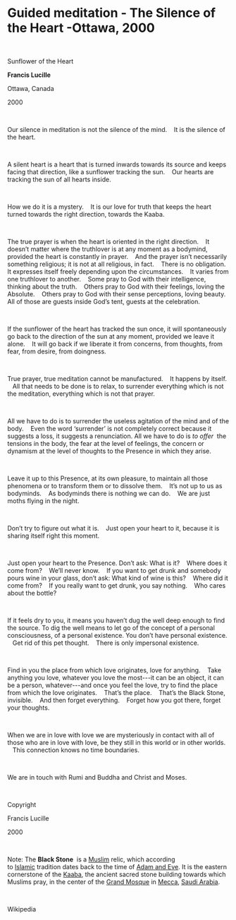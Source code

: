 # Guided meditation - The Silence of the Heart -Ottawa, 2000

&nbsp;

Sunflower of the Heart


**Francis Lucille**

Ottawa, Canada

2000

&nbsp;

Our silence in meditation is not the silence of the mind.
&nbsp;&nbsp;
It is the silence of the heart.

&nbsp;

A silent heart is a heart that is turned inwards towards its source and keeps facing that direction, like a sunflower tracking the sun.
&nbsp;&nbsp;
Our hearts are tracking the sun of all hearts inside.
&nbsp;

&nbsp;

How we do it is a mystery.
&nbsp;&nbsp;
It is our love for truth that keeps the heart turned towards the right direction, towards the Kaaba.
&nbsp;

&nbsp;

The true prayer is when the heart is oriented in the right direction.
&nbsp;&nbsp;
It doesn&rsquo;t matter where the truthlover is at any moment as a bodymind, provided the heart is constantly in prayer.
&nbsp;&nbsp;
And the prayer isn&rsquo;t necessarily something religious; it is not at all religious, in fact.
&nbsp;&nbsp;
There is no obligation.
&nbsp;
It expresses itself freely depending upon the circumstances.
&nbsp;&nbsp;
It varies from one truthlover to another.
&nbsp;&nbsp;
Some pray to God with their intelligence, thinking about the truth.
&nbsp;&nbsp;
Others pray to God with their feelings, loving the Absolute.
&nbsp;&nbsp;
Others pray to God with their sense perceptions, loving beauty.
&nbsp;
All of those are guests inside God&rsquo;s tent, guests at the celebration.

&nbsp;

If the sunflower of the heart has tracked the sun once, it will spontaneously go back to the direction of the sun at any moment, provided we leave it alone.
&nbsp;&nbsp;
It will go back if we liberate it from concerns, from thoughts, from fear, from desire, from doingness.

&nbsp;

True prayer, true meditation cannot be manufactured.
&nbsp;&nbsp;
It happens by itself.
&nbsp;&nbsp;
All that needs to be done is to relax, to surrender everything which is not the meditation, everything which is not that prayer.

&nbsp;

All we have to do is to surrender the useless agitation of the mind and of the body.
&nbsp;&nbsp;
Even the word &lsquo;surrender&rsquo; is not completely correct because it suggests a loss, it suggests a renunciation. All we have to do is&nbsp;_to offer_
&nbsp;the tensions in the body, the fear at the level of feelings, the concern or dynamism at the level of thoughts to the Presence in which they arise.
&nbsp;

&nbsp;

Leave it up to this Presence, at its own pleasure, to maintain all those phenomena or to transform them or to dissolve them.
&nbsp;&nbsp;
It&rsquo;s not up to us as bodyminds.
&nbsp;&nbsp;
As bodyminds there is nothing we can do.
&nbsp;&nbsp;
We are just moths flying in the night.
&nbsp;

&nbsp;

Don&rsquo;t try to figure out what it is.
&nbsp;&nbsp;
Just open your heart to it, because it is sharing itself right this moment.

&nbsp;

Just open your heart to the Presence. Don&rsquo;t ask: What is it?
&nbsp;&nbsp;
Where does it come from?
&nbsp;&nbsp;
We&rsquo;ll never know.
&nbsp;&nbsp;
If you want to get drunk and somebody pours wine in your glass, don&rsquo;t ask: What kind of wine is this?
&nbsp;&nbsp;
Where did it come from?
&nbsp;&nbsp;
If you really want to get drunk, you say nothing.
&nbsp;&nbsp;
Who cares about the bottle?

&nbsp;

If it feels dry to you, it means you haven&rsquo;t dug the well deep enough to find the source. To dig the well means to let go of the concept of a personal
&nbsp;&nbsp;
consciousness, of a personal existence. You don&rsquo;t have personal existence.
&nbsp;&nbsp;
Get rid of this pet thought.
&nbsp;&nbsp;
There is only impersonal existence.

&nbsp;

Find in you the place from which love originates, love for anything.
&nbsp;&nbsp;
Take anything you love, whatever you love the most---it can be an object, it can be a person, whatever---and once you feel the love, try to find the place from which the love originates.
&nbsp;&nbsp;
That&rsquo;s the place.
&nbsp;&nbsp;
That&rsquo;s the Black Stone, invisible.
&nbsp;&nbsp;
And then forget everything.
&nbsp;&nbsp;
Forget how you got there, forget your thoughts.

&nbsp;

When we are in love with love we are mysteriously in contact with all of those who are in love with love, be they still in this world or in other worlds.
&nbsp;&nbsp;
This connection knows no time boundaries.
&nbsp;

&nbsp;

We are in touch with Rumi and Buddha and Christ and Moses.

&nbsp;

Copyright

Francis Lucille

2000

&nbsp;

Note: The&nbsp;**Black Stone**
&nbsp;is a&nbsp;[Muslim](http://web.archive.org/web/20100911085016/http://en.wikipedia.org/wiki/Muslim)&nbsp;relic, which according to&nbsp;[Islamic](http://web.archive.org/web/20100911085016/http://en.wikipedia.org/wiki/Islam)&nbsp;tradition dates back to the time of&nbsp;[Adam and Eve](http://web.archive.org/web/20100911085016/http://en.wikipedia.org/wiki/Adam_and_Eve). It is the eastern cornerstone of the&nbsp;[Kaaba](http://web.archive.org/web/20100911085016/http://en.wikipedia.org/wiki/Kaaba), the ancient sacred stone building towards which Muslims pray, in the center of the&nbsp;[Grand Mosque](http://web.archive.org/web/20100911085016/http://en.wikipedia.org/wiki/Masjid_al-Haram)&nbsp;in&nbsp;[Mecca](http://web.archive.org/web/20100911085016/http://en.wikipedia.org/wiki/Mecca),&nbsp;[Saudi Arabia](http://web.archive.org/web/20100911085016/http://en.wikipedia.org/wiki/Saudi_Arabia).

&nbsp;

Wikipedia

&nbsp;

&nbsp;

&nbsp;








